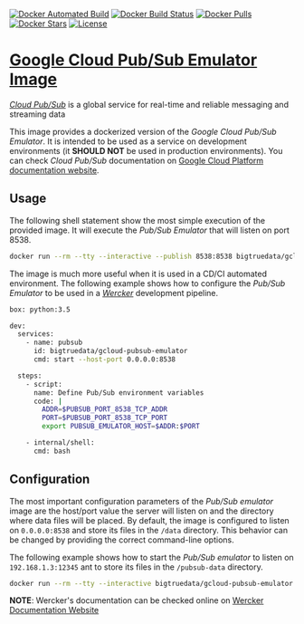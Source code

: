 [![Docker Automated Build](https://img.shields.io/docker/automated/bigtruedata/gcloud-pubsub-emulator.svg)](https://hub.docker.com/r/bigtruedata/gcloud-pubsub-emulator/) [![Docker Build Status](https://img.shields.io/docker/build/bigtruedata/gcloud-pubsub-emulator.svg)](https://hub.docker.com/r/bigtruedata/gcloud-pubsub-emulator/builds/) [![Docker Pulls](https://img.shields.io/docker/pulls/bigtruedata/gcloud-pubsub-emulator.svg)](https://hub.docker.com/r/bigtruedata/gcloud-pubsub-emulator/) [![Docker Stars](https://img.shields.io/docker/stars/bigtruedata/gcloud-pubsub-emulator.svg)](https://hub.docker.com/r/bigtruedata/gcloud-pubsub-emulator/) [![License](https://img.shields.io/github/license/bigtruedata/docker-gcloud-pubsub-emulator.svg)](https://raw.githubusercontent.com/bigtruedata/docker-gcloud-pubsub-emulator/blob/master/LICENSE.md)

# [Google Cloud Pub/Sub Emulator Image](https://hub.docker.com/r/bigtruedata/gcloud-pubsub-emulator/)

[*Cloud Pub/Sub*](https://cloud.google.com/pubsub/) is a global service for real-time and reliable messaging and streaming data

This image provides a dockerized version of the *Google Cloud Pub/Sub Emulator*. It is intended to be used as a service on development environments (it **SHOULD NOT** be used in production environments). You can check *Cloud Pub/Sub* documentation on [Google Cloud Platform documentation website](https://cloud.google.com/pubsub/docs/).

## Usage
The following shell statement show the most simple execution of the provided image. It will execute the *Pub/Sub Emulator* that will listen on port 8538.

```sh
docker run --rm --tty --interactive --publish 8538:8538 bigtruedata/gcloud-pubsub-emulator
```

The image is much more useful when it is used in a CD/CI automated environment. The following example shows how to configure the *Pub/Sub Emulator* to be used in a [*Wercker*](http://www.wercker.com/) development pipeline.

```sh
box: python:3.5

dev:
  services:
    - name: pubsub
      id: bigtruedata/gcloud-pubsub-emulator
      cmd: start --host-port 0.0.0.0:8538

  steps:
    - script:
      name: Define Pub/Sub environment variables
      code: |
        ADDR=$PUBSUB_PORT_8538_TCP_ADDR
        PORT=$PUBSUB_PORT_8538_TCP_PORT
        export PUBSUB_EMULATOR_HOST=$ADDR:$PORT

    - internal/shell:
      cmd: bash
```

## Configuration
The most important configuration parameters of the *Pub/Sub emulator* image are the host/port value the server will listen on and the directory where data files will be placed. By default, the image is configured to listen on `0.0.0.0:8538` and store its files in the `/data` directory. This behavior can be changed by providing the correct command-line options.

The following example shows how to start the *Pub/Sub emulator* to listen on `192.168.1.3:12345` ant to store its files in the `/pubsub-data` directory.

```sh
docker run --rm --tty --interactive bigtruedata/gcloud-pubsub-emulator start --host-port=192.168.1.3:12345 --data-dir=/pubsub-data
```

**NOTE**: Wercker's documentation can be checked online on [Wercker Documentation Website](http://devcenter.wercker.com/docs/home)
